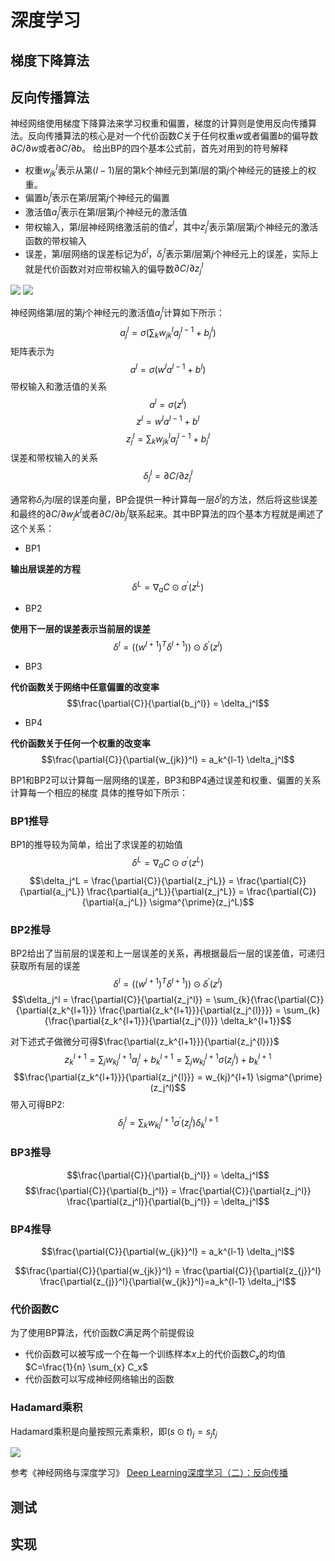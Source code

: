 # 深度学习

## 梯度下降算法

## 反向传播算法

神经网络使用梯度下降算法来学习权重和偏置，梯度的计算则是使用反向传播算法。反向传播算法的核心是对一个代价函数$C$关于任何权重$w$或者偏置$b$的偏导数$\partial{C} / \partial{w}$或者$\partial{C} / \partial{b}$。
给出BP的四个基本公式前，首先对用到的符号解释
- 权重$w_{jk}^{l}$表示从第$(l-1)$层的第k个神经元到第$l$层的第$j$个神经元的链接上的权重。
- 偏置$b_j^l$表示在第$l$层第$j$个神经元的偏置
- 激活值$a_j^l$表示在第$l$层第$j$个神经元的激活值
- 带权输入，第$l$层神经网络激活前的值$z^l$，其中$z_j^l$表示第$l$层第$j$个神经元的激活函数的带权输入
- 误差，第$l$层网络的误差标记为$\delta^l$，$\delta_j^l$表示第$l$层第$j$个神经元上的误差，实际上就是代价函数对对应带权输入的偏导数$\partial{C} / \partial{z_j^l}$

![](http://chenguanfuqq.gitee.io/tuquan/img_2018_3/layer_weight_symbol.png)
![](http://chenguanfuqq.gitee.io/tuquan/bias_symbol.png)

神经网络第$l$层的第$j$个神经元的激活值$a_j^l$计算如下所示：
$$a_j^l=\sigma(\sum_{k}{w_{jk}^l a_j^{l-1} + b_j^l})$$
矩阵表示为
$$a^l=\sigma(w^l a^{l-1} + b^l)$$
带权输入和激活值的关系
$$a^l=\sigma(z^l)$$
$$z^l=w^l a^{l-1} + b^l$$
$$z_j^l=\sum_{k}{w_{jk}^l a_j^{l-1} + b_j^l}$$
误差和带权输入的关系
$$\delta_j^l = \partial{C} / \partial{z_j^l}$$

通常称$\delta_l$为$l$层的误差向量，BP会提供一种计算每一层$\delta^l$的方法，然后将这些误差和最终的$\partial{C} / \partial{w_jk^l}$或者$\partial{C} / \partial{b_j^l}$联系起来。其中BP算法的四个基本方程就是阐述了这个关系：
- BP1

**输出层误差的方程**
$$\delta^L = \nabla_{a}{C} \odot \sigma^{\prime}(z^L)$$

- BP2

**使用下一层的误差表示当前层的误差**
$$\delta^l = ((w^{l+1})^T \delta^{l+1})) \odot \delta^{\prime}(z^l)$$

- BP3

**代价函数关于网络中任意偏置的改变率**
$$\frac{\partial{C}}{\partial{b_j^l}} = \delta_j^l$$

- BP4

**代价函数关于任何一个权重的改变率**
$$\frac{\partial{C}}{\partial{w_{jk}}^l} = a_k^{l-1} \delta_j^l$$

BP1和BP2可以计算每一层网络的误差，BP3和BP4通过误差和权重、偏置的关系计算每一个相应的梯度
具体的推导如下所示：
### BP1推导
BP1的推导较为简单，给出了求误差的初始值
$$\delta^L = \nabla_{a}{C} \odot \sigma^{\prime}(z^L)$$
$$\delta_j^L = \frac{\partial{C}}{\partial{z_j^L}}  = \frac{\partial{C}}{\partial{a_j^L}} \frac{\partial{a_j^L}}{\partial{z_j^L}} = \frac{\partial{C}}{\partial{a_j^L}} \sigma^{\prime}(z_j^L)$$

### BP2推导
BP2给出了当前层的误差和上一层误差的关系，再根据最后一层的误差值，可递归获取所有层的误差
$$\delta^l = ((w^{l+1})^T \delta^{l+1})) \odot \delta^{\prime}(z^l)$$
$$\delta_j^l = \frac{\partial{C}}{\partial{z_j^l}} = \sum_{k}{\frac{\partial{C}}{\partial{z_k^{l+1}}} \frac{\partial{z_k^{l+1}}}{\partial{z_j^{l}}}} = \sum_{k}{\frac{\partial{z_k^{l+1}}}{\partial{z_j^{l}}} \delta_k^{l+1}}$$

对下述式子做微分可得$\frac{\partial{z_k^{l+1}}}{\partial{z_j^{l}}}$
$$z_k^{l+1} = \sum_{j}{w_{kj}^{l+1} a_j^l + b_k^{l+1}} = \sum_{j}{w_{kj}^{l+1} \sigma(z_j^l) + b_k^{l+1}}$$
$$\frac{\partial{z_k^{l+1}}}{\partial{z_j^{l}}} = w_{kj}^{l+1} \sigma^{\prime}(z_j^l)$$
带入可得BP2:
$$\delta_j^l = \sum_{k}{ w_{kj}^{l+1} \sigma^{\prime}(z_j^l) \delta_k^{l+1}}$$

### BP3推导

$$\frac{\partial{C}}{\partial{b_j^l}} = \delta_j^l$$
$$\frac{\partial{C}}{\partial{b_j^l}} = \frac{\partial{C}}{\partial{z_j^l}} \frac{\partial{z_j^l}}{\partial{b_j^l}} = \delta_j^l$$

### BP4推导
$$\frac{\partial{C}}{\partial{w_{jk}}^l} = a_k^{l-1} \delta_j^l$$

$$\frac{\partial{C}}{\partial{w_{jk}}^l} = \frac{\partial{C}}{\partial{z_{j}}^l} \frac{\partial{z_{j}}^l}{\partial{w_{jk}}^l}=a_k^{l-1} \delta_j^l$$



### 代价函数C
为了使用BP算法，代价函数$C$满足两个前提假设
- 代价函数可以被写成一个在每一个训练样本$x$上的代价函数$C_x$的均值$C=\frac{1}{n} \sum_{x} C_x$
- 代价函数可以写成神经网络输出的函数

### Hadamard乘积
Hadamard乘积是向量按照元素乘积，即$(s \odot t)_j = s_j t_j$

![](http://chenguanfuqq.gitee.io/tuquan/hadamard.png)

参考《神经网络与深度学习》
[Deep Learning深度学习（二）：反向传播](http://chansh518.github.io/deep%20learning/2016/08/08/Deep-Learning-Notes-Backpropagation.html)

## 测试

## 实现















